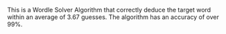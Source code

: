 This is a Wordle Solver Algorithm that correctly deduce the target word within an average of 3.67 guesses. The algorithm has an accuracy of over 99%.
